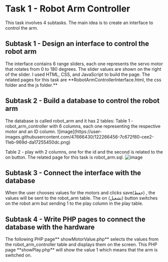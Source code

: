 <h1> Task 1 - Robot Arm Controller </h1>
<p> This task involves 4 subtasks. The main idea is to create an interface to control the arm. </p>

<h2> Subtask 1 - Design an interface to control the robot arm </h2>
<p> The interface contains 6 range sliders, each one represents the servo motor that rotates from 0 to 180 degrees. The slider values are shown on the right of the slider. I used HTML, CSS, and JavaScript to build the page. 
The related pages for this task are **RobotArmControllerInterface.html, the css folder and the js folder.** </p>

<h2> Subtask 2 - Build a database to control the robot arm </h2>
<p> The database is called robot_arm and it has 2 tables: 
   Table 1 - robot_arm_controller with 6 columns, each one representing the respective motor and an ID column.
   ![image](https://user-images.githubusercontent.com/47666430/122266456-7c672f80-cee2-11eb-969d-da17255450dc.png)

   Table 2 - play with 2 columns, one for the id and the second is related to the on button.
   The related page for this task is robot_arm.sql.
   ![image](https://user-images.githubusercontent.com/47666430/122265990-f945d980-cee1-11eb-9376-4ef1c701f1c6.png)
</p>

<h2> Subtask 3 - Connect the interface with the database</h2>
<p> When the user chooses values for the motors and clicks save(حفظ) , the values will be sent to the robot_arm table. The on (تشغيل) button switches on the robot arm but sending 1 to the play column in the play table. </p>

<h2> Subtask 4 - Write PHP pages to connect the database with the hardware</h2>
<p> The following PHP page** showMotorValue.php** selects the values from the robot_arm_controller table and displays them on the screen. This PHP page **showPlay.php** will show the value 1 which means that the arm is switched on. </p>

